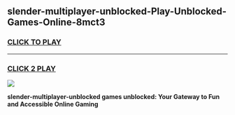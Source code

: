 
## slender-multiplayer-unblocked-Play-Unblocked-Games-Online-8mct3
<h3>
<a href="https://premium76.site?title=slender-multiplayer-unblocked&ref=25A">CLICK TO PLAY</a></h3>
<hr>

<h3>
<a href="https://premium76.site?title=slender-multiplayer-unblocked&ref=25A">CLICK 2 PLAY</a>
  
</h3>

<a href="https://premium76.site?title=slender-multiplayer-unblocked&ref=25A"><img src="https://clearcache.store/games.png"></a>


**slender-multiplayer-unblocked games unblocked: Your Gateway to Fun and Accessible Online Gaming**
